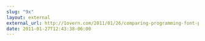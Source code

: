 ```yaml
---
slug: "9x"
layout: external
external_url: http://1overn.com/2011/01/26/comparing-programming-font-pairs/
date: 2011-01-27T12:43:38-06:00
---
```


